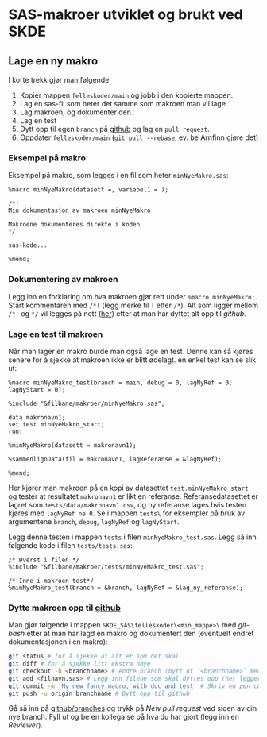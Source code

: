 # SAS-makroer utviklet og brukt ved SKDE

## Lage en ny makro

I korte trekk gjør man følgende

1. Kopier mappen `felleskoder/main` og jobb i den kopierte mappen.
2. Lag en sas-fil som heter det samme som makroen man vil lage.
3. Lag makroen, og dokumenter den.
4. Lag en test
5. Dytt opp til egen `branch` på [github](https://github.com/SKDE-Analyse/sas_codes) og lag en `pull request`.
6. Oppdater `felleskoder/main` (`git pull --rebase`, ev. be Arnfinn gjøre det)

### Eksempel på makro

Eksempel på makro, som legges i en fil som heter `minNyeMakro.sas`:

```SAS
%macro minNyeMakro(datasett =, variabel1 = );

/*!
Min dokumentasjon av makroen minNyeMakro

Makroene dokumenteres direkte i koden.
*/

sas-kode...

%mend;
```

### Dokumentering av makroen

Legg inn en forklaring om hva makroen gjør rett under `%macro minNyeMakro;`. Start kommentaren med `/*!` (legg merke til `!` etter `/*`). Alt som ligger mellom `/*!` og `*/` vil legges på nett [(her)](http://skde-analyse.github.io/sas_codes/) etter at man har dyttet alt opp til *github*.

### Lage en test til makroen

Når man lager en makro burde man også lage en test. Denne kan så kjøres senere for å sjekke at makroen ikke er blitt ødelagt. en enkel test kan se slik ut:

```SAS
%macro minNyeMakro_test(branch = main, debug = 0, lagNyRef = 0, lagNyStart = 0);

%include "&filbane/makroer/minNyeMakro.sas";

data makronavn1;
set test.minNyeMakro_start;
run;

%minNyeMakro(datasett = makronavn1);

%sammenlignData(fil = makronavn1, lagReferanse = &lagNyRef);

%mend;
```

Her kjører man makroen på en kopi av datasettet `test.minNyeMakro_start` og tester at resultatet `makronavn1` er likt en referanse. Referansedatasettet er lagret som `tests/data/makronavn1.csv`, og ny referanse lages hvis testen kjøres med `lagNyRef ne 0`. Se i mappen `tests\` for eksempler på bruk av argumentene `branch`, `debug`, `lagNyRef` og `lagNyStart`.

Legg denne testen i mappen `tests` i filen `minNyeMakro_test.sas`. Legg så inn følgende kode i filen `tests/tests.sas`:

```SAS
/* Øverst i filen */
%include "&filbane/makroer/tests/minNyeMakro_test.sas";

/* Inne i makroen test*/
%minNyeMakro_test(branch = &branch, lagNyRef = &lag_ny_referanse);
```



### Dytte makroen opp til [github](https://github.com/SKDE-Analyse/sas_codes)

Man gjør følgende i mappen `SKDE_SAS\felleskoder\<min_mappe>\` med *git-bash* etter at man har lagd en makro og dokumentert den (eventuelt endret dokumentasjonen i en makro):

```bash
git status # for å sjekke at alt er som det skal
git diff # for å sjekke litt ekstra nøye
git checkout -b <branchname> # endre branch (bytt ut `<branchname>` med ønsket navn på branch).
git add <filnavn.sas> # Legg inn filene som skal dyttes opp (her legger vi til filen `filnavn.sas`)
git commit -m 'My new fancy macro, with doc and test' # Skriv en pen commit-beskjed
git push -u origin branchname # Dytt opp til github
```

Gå så inn på [github/branches](https://github.com/SKDE-Analyse/sas_codes/branches) og trykk på *New pull request* ved siden av din nye branch. Fyll ut og be en kollega se på hva du har gjort (legg inn en *Reviewer*).

